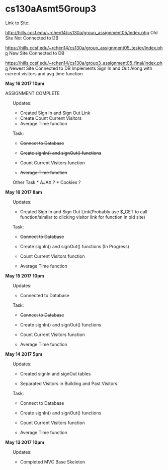 # cs130aAsmt5Group3

Link to Site:

http://hills.ccsf.edu/~rchen14/cs130a/group_assignment05/index.php Old Site Not Connected to DB

https://hills.ccsf.edu/~rchen14/cs130a/group_assignment05_tester/index.php New Site Connected to DB

https://hills.ccsf.edu/~rchen14/cs130a/group3_assignment05_final/index.php Newest Site Connected to DB Implements Sign In and Out Along with current visitors and avg time function


<b>May 16 2017 10pm</b>

ASSIGNMENT COMPLETE

 <ul>Updates:
 
  * Created Sign In and Sign Out Link
  * Create Count Current Visitors 
  * Average Time function
</ul>
 
 <ul>Task:

  *  ~~Connect to Database~~

  * ~~Create signIn() and signOut() functions~~

  * ~~Count Current Visitors function~~

  * ~~Average Time function~~
</ul>

<ul>Other Task
*  AJAX ?
*  Cookies ?
</ul>


<b>May 16 2017 8am</b>

 <ul>Updates:

  * Created Sign In and Sign Out Link(Probably use $_GET to call function/similar to clicking visitor link for function in old site) 
</ul>
 

 <ul>Task:

  *  ~~Connect to Database~~

  * Create signIn() and signOut() functions (In Progress)

  * Count Current Visitors function

  * Average Time function
</ul>



<b>May 15 2017 10pm</b>

 <ul>Updates:

  * Connected to Database
</ul>
 

 <ul>Task:

  *  ~~Connect to Database~~

  * Create signIn() and signOut() functions

  * Count Current Visitors function

  * Average Time function
</ul>

<b>May 14 2017 5pm</b>

 <ul>Updates:

  * Created signIn and signOut tables

  * Separated Visitors in Building and Past Visitors.
</ul>
 

 <ul>Task:

  * Connect to Database

  * Create signIn() and signOut() functions

  * Count Current Visitors function

  * Average Time function
</ul>
 
 
<b>May 13 2017 10pm</b>

 <ul>Updates:

  * Completed MVC Base Skeleton
</ul>
